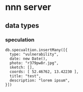 # nnn server

## data types

### speculation
```
db.specualtion.insertMany([{
  type: "vulnerability",
  date: new Date(),
  photo: "r379pw8r.jpg",
  sketch: [],
  coords: [ 52.46762, 13.42230 ],
  title: "test",
  description: "lorem ipsum",
}])
```
